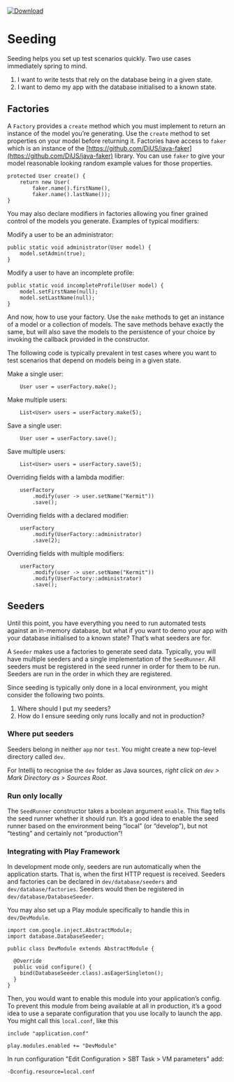 [ ![Download](https://api.bintray.com/packages/paulschwarz/sbt-plugins/seeder/images/download.svg?version=0.0.0) ](https://bintray.com/paulschwarz/sbt-plugins/seeder/0.0.0/link)

# Seeding

Seeding helps you set up test scenarios quickly. Two use cases immediately spring to mind.

1. I want to write tests that rely on the database being in a given state.
2. I want to demo my app with the database initialised to a known state.

## Factories

A `Factory` provides a `create` method which you must implement to return an instance of the model
you’re generating. Use the `create` method to set properties on your model before returning it. 
Factories have access to `faker` which is an instance of the 
[https://github.com/DiUS/java-faker](https://github.com/DiUS/java-faker) library. You can use 
`faker` to give your model reasonable looking random example values for those properties.

    protected User create() {
        return new User(
            faker.name().firstName(),
            faker.name().lastName());
    }

You may also declare modifiers in factories allowing you finer grained control of the models you 
generate. Examples of typical modifiers:

Modify a user to be an administrator:

    public static void administrator(User model) {
        model.setAdmin(true);
    }

Modify a user to have an incomplete profile:

    public static void incompleteProfile(User model) {
        model.setFirstName(null);
        model.setLastName(null);
    }
    
And now, how to use your factory. Use the `make` methods to get an instance of a model or a 
collection of models. The save methods behave exactly the same, but will also save the models to the 
persistence of your choice by invoking the callback provided in the constructor. 

The following code is typically prevalent in test cases where you want to test scenarios that depend 
on models being in a given state.

Make a single user:

        User user = userFactory.make();

Make multiple users:

        List<User> users = userFactory.make(5);

Save a single user:

        User user = userFactory.save();
            
Save multiple users:
            
        List<User> users = userFactory.save(5);
            
Overriding fields with a lambda modifier:
            
        userFactory
            .modify(user -> user.setName("Kermit"))
            .save();
            
Overriding fields with a declared modifier:
            
        userFactory
            .modify(UserFactory::administrator)
            .save(2);
            
Overriding fields with multiple modifiers:

        userFactory
            .modify(user -> user.setName("Kermit"))
            .modify(UserFactory::administrator)
            .save();
            
## Seeders

Until this point, you have everything you need to run automated tests against an in-memory database,
but what if you want to demo your app with your database initialised to a known state? That’s what 
seeders are for.

A `Seeder` makes use a factories to generate seed data. Typically, you will have multiple seeders
and a single implementation of the `SeedRunner`. All seeders must be registered in the seed runner 
in order for them to be run. Seeders are run in the order in which they are registered.

Since seeding is typically only done in a local environment, you might consider the following two
points.

1. Where should I put my seeders?
2. How do I ensure seeding only runs locally and not in production?

### Where put seeders

Seeders belong in neither `app` nor `test`. You might create a new top-level directory called `dev`.

For Intellij to recognise the `dev` folder as Java sources, *right click on `dev` > Mark Directory 
as > Sources Root*. 

### Run only locally

The `SeedRunner` constructor takes a boolean argument `enable`. This flag tells the seed runner
whether it should run. It’s a good idea to enable the seed runner based on the environment being
“local” (or “develop”), but not “testing” and certainly not “production”!

### Integrating with Play Framework

In development mode only, seeders are run automatically when the application starts. That is, when 
the first HTTP request is received. Seeders and factories can be declared in `dev/database/seeders` 
and `dev/database/factories`. Seeders would then be registered in `dev/database/DatabaseSeeder`.

You may also set up a Play module specifically to handle this in `dev/DevModule`.

    import com.google.inject.AbstractModule;
    import database.DatabaseSeeder;
    
    public class DevModule extends AbstractModule {
    
      @Override
      public void configure() {
        bind(DatabaseSeeder.class).asEagerSingleton();
      }
    }
        
Then, you would want to enable this module into your application’s config. To prevent this module 
from being available at all in production, it’s a good idea to use a separate configuration that you 
use locally to launch the app. You might call this `local.conf`, like this
    
    include "application.conf"
    
    play.modules.enabled += "DevModule"

In run configuration "Edit Configuration > SBT Task > VM parameters" add:
    
    -Dconfig.resource=local.conf
